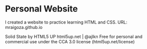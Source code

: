 # Personal Website

I created a website to practice learning HTML and CSS.
URL: mraigoza.github.io

Solid State by HTML5 UP
html5up.net | @ajlkn
Free for personal and commercial use under the CCA 3.0 license (html5up.net/license)